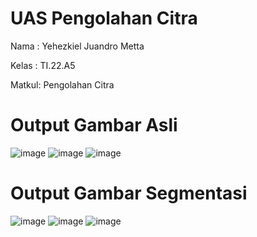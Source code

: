 # UAS Pengolahan Citra

Nama  :  Yehezkiel Juandro Metta

Kelas : TI.22.A5

Matkul: Pengolahan Citra

# Output Gambar Asli

![image](https://github.com/user-attachments/assets/fab91bbc-d846-4ad2-b940-de2f44b944d9) ![image](https://github.com/user-attachments/assets/d3d197fe-9d8d-4684-90e9-752a34b33e87) ![image](https://github.com/user-attachments/assets/18796a2c-d056-4684-ba76-a72f902ed9e9)


# Output Gambar Segmentasi

![image](https://github.com/user-attachments/assets/3db0fa72-38d3-4680-8bd0-0d528fcc8da6) ![image](https://github.com/user-attachments/assets/a3fd6f54-7a0a-4bf0-9939-7e6c2b42b7b2) ![image](https://github.com/user-attachments/assets/8b68617a-3608-4f20-8542-44f77f0bcdd4)






